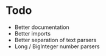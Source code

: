 # Todo
- Better documentation
- Better imports
- Better separation of text parsers
- Long / BigInteger number parsers
